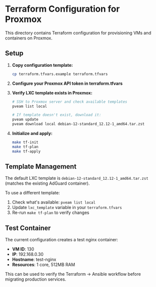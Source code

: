 # Terraform Configuration for Proxmox

This directory contains Terraform configuration for provisioning VMs and containers on Proxmox.

## Setup

1. **Copy configuration template:**
   ```bash
   cp terraform.tfvars.example terraform.tfvars
   ```

2. **Configure your Proxmox API token in terraform.tfvars**

3. **Verify LXC template exists in Proxmox:**
   ```bash
   # SSH to Proxmox server and check available templates
   pveam list local

   # If template doesn't exist, download it:
   pveam update
   pveam download local debian-12-standard_12.12-1_amd64.tar.zst
   ```

4. **Initialize and apply:**
   ```bash
   make tf-init
   make tf-plan
   make tf-apply
   ```

## Template Management

The default LXC template is `debian-12-standard_12.12-1_amd64.tar.zst` (matches the existing AdGuard container).

To use a different template:
1. Check what's available: `pveam list local`
2. Update `lxc_template` variable in your `terraform.tfvars`
3. Re-run `make tf-plan` to verify changes

## Test Container

The current configuration creates a test nginx container:
- **VM ID**: 130
- **IP**: 192.168.0.30
- **Hostname**: test-nginx
- **Resources**: 1 core, 512MB RAM

This can be used to verify the Terraform → Ansible workflow before migrating production services.